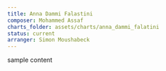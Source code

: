 ```yaml
---
title: Anna Dammi Falastini
composer: Mohammed Assaf
charts_folder: assets/charts/anna_dammi_falatini
status: current
arranger: Simon Moushabeck
---
```


sample content
